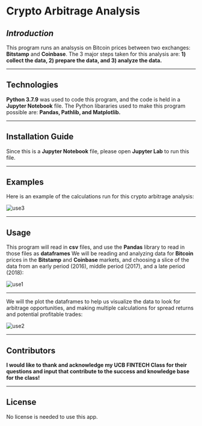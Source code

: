 # Crypto Arbitrage Analysis

## *Introduction*

This program runs an analsysis on Bitcoin prices between two exchanges: **Bitstamp** and **Coinbase**.  The 3 major steps taken for this analysis are: **1) collect the data, 2) prepare the data, and 3) analyze the data.**  

---

## Technologies

**Python 3.7.9** was used to code this program, and the code is held in a **Jupyter Notebook** file.  The Python libararies used to make this program possible are: **Pandas, Pathlib, and Matplotlib.**

---

## Installation Guide

Since this is a **Jupyter Notebook** file, please open **Jupyter Lab** to run this file.

---

## Examples

Here is an example of the calculations run for this crypto arbitrage analysis:

![use3](https://user-images.githubusercontent.com/80929342/115176103-43951080-a081-11eb-9dd8-0f8af408557c.JPG)

---

## Usage

This program will read in **csv** files, and use the **Pandas** library to read in those files as **dataframes**  We will be reading and analyzing data for **Bitcoin** prices in the **Bitstamp** and **Coinbase** markets, and choosing a slice of the data from an early period (2016), middle period (2017), and a late period (2018):

![use1](https://user-images.githubusercontent.com/80929342/115175721-62df6e00-a080-11eb-8499-5b06a0f9b9ba.JPG)

---

We will the plot the dataframes to help us visualize the data to look for arbitrage opportunities, and making multiple calculations for spread returns and potential profitable trades:

![use2](https://user-images.githubusercontent.com/80929342/115175971-f1ec8600-a080-11eb-85c6-767afeed2c25.JPG)

---

## Contributors

**I would like to thank and acknowledge my UCB FINTECH Class for their questions and input that contribute to the success and knowledge base for the class!**

---

## License

No license is needed to use this app.

